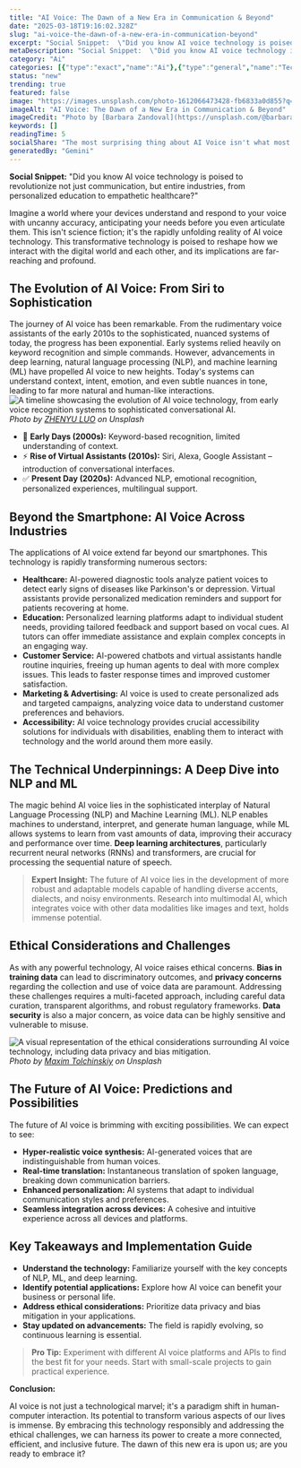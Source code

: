 ```yaml
---
title: "AI Voice: The Dawn of a New Era in Communication & Beyond"
date: "2025-03-18T19:16:02.328Z"
slug: "ai-voice-the-dawn-of-a-new-era-in-communication-beyond"
excerpt: "Social Snippet:  \"Did you know AI voice technology is poised to revolutionize not just communication, but entire industries, from personalized education to empathetic healthcare?\""
metaDescription: "Social Snippet:  \"Did you know AI voice technology is poised to revolutionize not just communication, but entire industries, from personalized education to..."
category: "Ai"
categories: [{"type":"exact","name":"Ai"},{"type":"general","name":"Technology"},{"type":"medium","name":"Software"},{"type":"specific","name":"Speech Synthesis"},{"type":"niche","name":"Text-to-Speech Engines"}]
status: "new"
trending: true
featured: false
image: "https://images.unsplash.com/photo-1612066473428-fb6833a0d855?q=85&w=1200&fit=max&fm=webp&auto=compress"
imageAlt: "AI Voice: The Dawn of a New Era in Communication & Beyond"
imageCredit: "Photo by [Barbara Zandoval](https://unsplash.com/@barbarazandoval) on Unsplash"
keywords: []
readingTime: 5
socialShare: "The most surprising thing about AI Voice isn't what most people think. Find out what experts really say about this game-changing topic."
generatedBy: "Gemini"
---
```




**Social Snippet:**  "Did you know AI voice technology is poised to revolutionize not just communication, but entire industries, from personalized education to empathetic healthcare?"

Imagine a world where your devices understand and respond to your voice with uncanny accuracy, anticipating your needs before you even articulate them.  This isn't science fiction; it's the rapidly unfolding reality of AI voice technology.  This transformative technology is poised to reshape how we interact with the digital world and each other, and its implications are far-reaching and profound.

## The Evolution of AI Voice: From Siri to Sophistication

The journey of AI voice has been remarkable.  From the rudimentary voice assistants of the early 2010s to the sophisticated, nuanced systems of today, the progress has been exponential.  Early systems relied heavily on keyword recognition and simple commands.  However, advancements in deep learning, natural language processing (NLP), and machine learning (ML) have propelled AI voice to new heights.  Today's systems can understand context, intent, emotion, and even subtle nuances in tone, leading to far more natural and human-like interactions. ![A timeline showcasing the evolution of AI voice technology, from early voice recognition systems to sophisticated conversational AI.](https://images.unsplash.com/photo-1655393001768-d946c97d6fd1?q=85&w=1200&fit=max&fm=webp&auto=compress)
*Photo by [ZHENYU LUO](https://unsplash.com/@mrnuclear) on Unsplash*

* 🔑 **Early Days (2000s):** Keyword-based recognition, limited understanding of context.
* ⚡ **Rise of Virtual Assistants (2010s):** Siri, Alexa, Google Assistant – introduction of conversational interfaces.
* ✅ **Present Day (2020s):**  Advanced NLP, emotional recognition, personalized experiences, multilingual support.

## Beyond the Smartphone: AI Voice Across Industries

The applications of AI voice extend far beyond our smartphones.  This technology is rapidly transforming numerous sectors:

* **Healthcare:** AI-powered diagnostic tools analyze patient voices to detect early signs of diseases like Parkinson's or depression.  Virtual assistants provide personalized medication reminders and support for patients recovering at home.
* **Education:** Personalized learning platforms adapt to individual student needs, providing tailored feedback and support based on vocal cues.  AI tutors can offer immediate assistance and explain complex concepts in an engaging way.
* **Customer Service:** AI-powered chatbots and virtual assistants handle routine inquiries, freeing up human agents to deal with more complex issues.  This leads to faster response times and improved customer satisfaction.
* **Marketing & Advertising:** AI voice is used to create personalized ads and targeted campaigns, analyzing voice data to understand customer preferences and behaviors.
* **Accessibility:** AI voice technology provides crucial accessibility solutions for individuals with disabilities, enabling them to interact with technology and the world around them more easily.

## The Technical Underpinnings: A Deep Dive into NLP and ML

The magic behind AI voice lies in the sophisticated interplay of Natural Language Processing (NLP) and Machine Learning (ML).  NLP enables machines to understand, interpret, and generate human language, while ML allows systems to learn from vast amounts of data, improving their accuracy and performance over time.  **Deep learning architectures**, particularly recurrent neural networks (RNNs) and transformers, are crucial for processing the sequential nature of speech.

> **Expert Insight:** The future of AI voice lies in the development of more robust and adaptable models capable of handling diverse accents, dialects, and noisy environments.  Research into multimodal AI, which integrates voice with other data modalities like images and text, holds immense potential.

## Ethical Considerations and Challenges

As with any powerful technology, AI voice raises ethical concerns.  **Bias in training data** can lead to discriminatory outcomes, and **privacy concerns** regarding the collection and use of voice data are paramount.  Addressing these challenges requires a multi-faceted approach, including careful data curation, transparent algorithms, and robust regulatory frameworks.  **Data security** is also a major concern, as voice data can be highly sensitive and vulnerable to misuse.

![A visual representation of the ethical considerations surrounding AI voice technology, including data privacy and bias mitigation.](https://images.unsplash.com/photo-1616161560417-66d4db5892ec?q=85&w=1200&fit=max&fm=webp&auto=compress)
*Photo by [Maxim Tolchinskiy](https://unsplash.com/@shaikhulud) on Unsplash*

## The Future of AI Voice: Predictions and Possibilities

The future of AI voice is brimming with exciting possibilities.  We can expect to see:

* **Hyper-realistic voice synthesis:**  AI-generated voices that are indistinguishable from human voices.
* **Real-time translation:**  Instantaneous translation of spoken language, breaking down communication barriers.
* **Enhanced personalization:**  AI systems that adapt to individual communication styles and preferences.
* **Seamless integration across devices:**  A cohesive and intuitive experience across all devices and platforms.

## Key Takeaways and Implementation Guide

* **Understand the technology:**  Familiarize yourself with the key concepts of NLP, ML, and deep learning.
* **Identify potential applications:**  Explore how AI voice can benefit your business or personal life.
* **Address ethical considerations:**  Prioritize data privacy and bias mitigation in your applications.
* **Stay updated on advancements:**  The field is rapidly evolving, so continuous learning is essential.

> **Pro Tip:** Experiment with different AI voice platforms and APIs to find the best fit for your needs.  Start with small-scale projects to gain practical experience.

**Conclusion:**

AI voice is not just a technological marvel; it's a paradigm shift in human-computer interaction.  Its potential to transform various aspects of our lives is immense.  By embracing this technology responsibly and addressing the ethical challenges, we can harness its power to create a more connected, efficient, and inclusive future.  The dawn of this new era is upon us; are you ready to embrace it?


<div class="reading-progress-container">
  <div id="reading-progress" class="reading-progress"></div>
</div>
